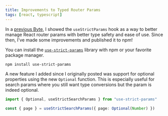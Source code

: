 ```yaml
---
title: Improvements to Typed Router Params
tags: [react, typescript]
---
```


In a [previous Byte](/bytes/20231130181304), I showed the `useStrictParams` hook
as a way to better manage React router params with better type safety and ease
of use. Since then, I've made some improvements and published it to npm!

You can install the
[`use-strict-params`](https://www.npmjs.com/package/use-strict-params) library
with npm or your favorite package manager.

```bash showLineNumbers
npm install use-strict-params
```

A new feature I added since I originally posted was support for optional
properties using the new `Optional` function. This is especially useful for
search params where you still want type conversions but the param is indeed
optional.

```typescript showLineNumbers
import { Optional, useStrictSearchParams } from "use-strict-params"

const { page } = useStrictSearchParams({ page: Optional(Number) })
```
